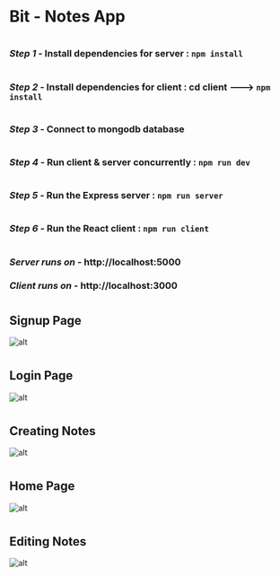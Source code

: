 #           **Bit - Notes App**
#
### _Step 1 -_ Install dependencies for server : `npm install`
#
### _Step 2 -_ Install dependencies for client : cd client ---> `npm install`
#
### _Step 3 -_ Connect to mongodb database
#
### _Step 4 -_ Run client & server concurrently : `npm run dev`
#
### _Step 5 -_ Run the Express server : `npm run server`
#
### _Step 6 -_ Run the React client : `npm run client`
#
### _Server runs on -_ http://localhost:5000
### _Client runs on -_ http://localhost:3000
#
#
## Signup Page
![alt](https://res.cloudinary.com/dqa3nvl6l/image/upload/v1629492692/portfolio/bit-notes/images/registerPage_dtmjvs.png)
#
## Login Page
![alt](https://res.cloudinary.com/dez2plvsf/image/upload/v1619480811/e-Diary/Login_Page_hqrpp4.jpg)
#
## Creating Notes
![alt](https://res.cloudinary.com/dez2plvsf/image/upload/v1619483764/e-Diary/Creating_Notes_anokdx.jpg)
#
## Home Page
![alt](https://res.cloudinary.com/dez2plvsf/image/upload/v1619482770/e-Diary/Home_Page_vu2ur9.jpg)
# 
## Editing Notes
![alt](https://res.cloudinary.com/dez2plvsf/image/upload/v1619484701/e-Diary/Editing_Notes_dpmg1p.jpg)
